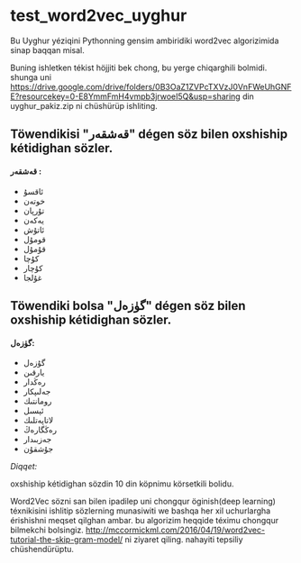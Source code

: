 # test_word2vec_uyghur
Bu Uyghur yéziqini Pythonning gensim ambiridiki word2vec algorizimida sinap baqqan misal.

Buning ishletken tékist höjjiti bek chong, bu yerge chiqarghili bolmidi.
shunga uni
https://drive.google.com/drive/folders/0B3OaZ1ZVPcTXVzJ0VnFWeUhGNFE?resourcekey=0-E8YmmFmH4vmpb3jrwoeI5Q&usp=sharing
din uyghur_pakiz.zip ni chüshürüp ishliting.

## Töwendikisi "قەشقەر" dégen söz bilen oxshiship kétidighan sözler.</br>
#### قەشقەر :</br>
*	ئاقسۇ</br>
*	خوتەن</br>
*	تۇرپان</br>
*	يەكەن</br>
*	ئاتۇش</br>
*	قومۇل</br>
*	قۇمۇل</br>
*	كۇچا</br>
*	كۇچار</br>
*	غۇلجا</br>

## Töwendiki bolsa "گۈزەل" dégen söz bilen oxshiship kétidighan sözler.</br>
#### گۈزەل:</br>
-	گۇزەل</br>
-	يارقىن</br>
-	رەڭدار</br>
-	جەلىپكار</br>
-	رومانتىك</br>
-	ئېسىل</br>
-	لاتاپەتلىك</br>
-	رەڭگارەڭ</br>
-	جەزبىدار</br>
-	جۇشقۇن</br>

*Diqqet:*

   oxshiship kétidighan sözdin 10 din köpnimu körsetkili bolidu.

Word2Vec sözni san bilen ipadilep uni chongqur öginish(deep learning) téxnikisini ishlitip sözlerning munasiwiti we bashqa her xil uchurlargha érishishni meqset qilghan ambar.
bu algorizim heqqide téximu chongqur bilmekchi bolsingiz.
http://mccormickml.com/2016/04/19/word2vec-tutorial-the-skip-gram-model/
ni ziyaret qiling. nahayiti tepsiliy chüshendürüptu.
